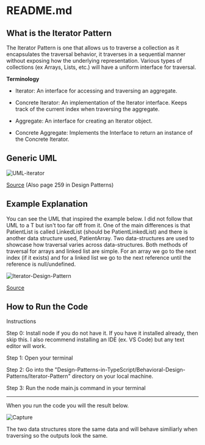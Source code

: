 # README.md

## What is the Iterator Pattern
The Iterator Pattern is one that allows us to traverse a collection as it encapsulates the traversal behavior, it traverses in a sequential manner without exposing how the underlying representation. Various types of collections (ex Arrays, Lists, etc.) will have a uniform interface for traversal.

**Terminology**
  - Iterator: An interface for accessing and traversing an aggregate.

  - Concrete Iterator: An implementation of the Iterator interface. Keeps track of the current index when traversing the aggregate.

  - Aggregate: An interface for creating an Iterator object.

  - Concrete Aggregate: Implements the Interface to return an instance of the Concrete Iterator.

## Generic UML
![UML-iterator](https://github.com/Hagnap/Design-Patterns-in-TypeScript/assets/60297426/93514faf-c6f8-4676-9578-463ed5e18823)

[Source](https://www.researchgate.net/figure/UML-class-diagram-for-Iterator-pattern_fig22_249885094) (Also page 259 in Design Patterns)


## Example Explanation

You can see the UML that inspired the example below. I did not follow that UML to a T but isn't too far off from it. One of the main differences is that PatientList is called LinkedList (should be PatientLinkedList) and there is another data structure used, PatientArray. Two data-structures are used to showcase how traversal varies across data-structures. Both methods of traversal for arrays and linked list are simple. For an array we go to the next index (if it exists) and for a linked list we go to the next reference until the reference is null/undefined.

![Iterator-Design-Pattern](https://github.com/Hagnap/Design-Patterns-in-TypeScript/assets/60297426/05f70f13-41d5-4914-acf9-35bcddb8666c)

[Source](https://www.researchgate.net/figure/UML-class-diagram-for-Iterator-pattern_fig22_249885094)


## How to Run the Code

Instructions

Step 0: Install node if you do not have it. If you have it installed already, then skip this. I also recommend installing an IDE (ex. VS Code) but any text editor will work.

Step 1: Open your terminal

Step 2: Go into the "Design-Patterns-in-TypeScript/Behavioral-Design-Patterns/Iterator-Pattern" directory on your local machine.

Step 3: Run the node main.js command in your terminal

----------------------------------------------------------------------------------------------------------

When you run the code you will the result below.

![Capture](https://github.com/Hagnap/Design-Patterns-in-TypeScript/assets/60297426/6490dd5e-2361-408f-80f8-14defd58cbe2)

The two data structures store the same data and will behave similiarly when traversing so the outputs look the same.
